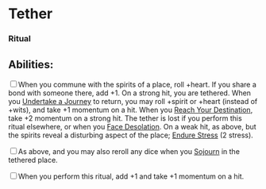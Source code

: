 # Tether
### Ritual


## Abilities:
<input type="checkbox" />When you commune with the spirits of a place, roll +heart. If you share a bond with someone there, add +1. On a strong hit, you are tethered. When you [Undertake a Journey](ironsworn/moves/adventure/undertake_a_journey) to return, you may roll +spirit or +heart (instead of +wits), and take +1 momentum on a hit. When you [Reach Your Destination](ironsworn/moves/adventure/reach_your_destination), take +2 momentum on a strong hit. The tether is lost if you perform this ritual elsewhere, or when you [Face Desolation](ironsworn/moves/suffer/face_desolation). On a weak hit, as above, but the spirits reveal a disturbing aspect of the place; [Endure Stress](ironsworn/moves/suffer/endure_stress) (2 stress).

<input type="checkbox" />As above, and you may also reroll any dice when you [Sojourn](ironsworn/moves/relationship/sojourn) in the tethered place.

<input type="checkbox" />When you perform this ritual, add +1 and take +1 momentum on a hit.


